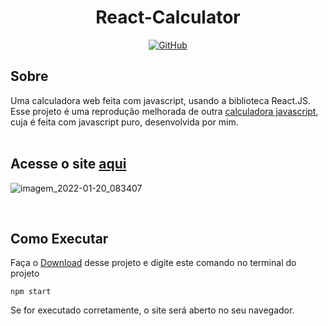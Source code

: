 # <div align="center">React-Calculator</div>
<div align="center"><a href="https://github.com/ViniUme/React-Calculator/blob/master/LICENSE"><img alt="GitHub" src="https://img.shields.io/github/license/ViniUme/React-Calculator?color=%231db954&style=for-the-badge"></a></div>

## Sobre
Uma calculadora web feita com javascript, usando a biblioteca React.JS. Esse projeto é uma reprodução melhorada de outra <a href="https://github.com/ViniUme/Calculator-JS">calculadora javascript</a>, cuja é feita com javascript puro, desenvolvida por mim.
<br><br>
## Acesse o site <a href="https://viniume.github.io/React-Calculator/">aqui</a>
![imagem_2022-01-20_083407](https://user-images.githubusercontent.com/66230638/150331208-d38d7c2d-d6fd-45f0-86b0-5da4ea0acf83.png)

<br>

## Como Executar
Faça o <a href="https://github.com/ViniUme/React-Calculator/archive/refs/heads/master.zip">Download</a> desse projeto e digite este comando no terminal do projeto

    npm start
    
Se for executado corretamente, o site será aberto no seu navegador.

